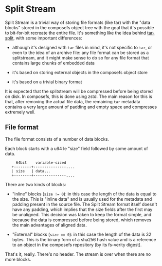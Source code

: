 # Split Stream

Split Stream is a trivial way of storing file formats (like tar) with the "data
blocks" stored in the composefs object tree with the goal that it's possible to
bit-for-bit recreate the entire file.  It's something like the idea behind
[tar-split](https://github.com/vbatts/tar-split), with some important differences:

 - although it's designed with `tar` files in mind, it's not specific to `tar`,
   or even to the idea of an archive file: any file format can be stored as a
   splitstream, and it might make sense to do so for any file format that
   contains large chunks of embedded data

 - it's based on storing external objects in the composefs object store

 - it's based on a trivial binary format

It is expected that the splitstream will be compressed before being stored on
disk.  In composefs, this is done using zstd.  The main reason for this is
that, after removing the actual file data, the remaining `tar` metadata
contains a very large amount of padding and empty space and compresses
extremely well.

## File format

The file format consists of a number of data blocks.

Each block starts with a u64 le "size" field followed by some amount of data.

```
     64bit    variable-sized
   +--------+---------------....
   | size   | data...
   +--------+---------------....
```

There are two kinds of blocks:

  - "Inline" blocks (`size != 0`): in this case the length of the data is equal
    to the size.  This is "inline data" and is usually used for the metadata
    and padding present in the source file.  The Split Stream format itself
    doesn't have any padding, which implies that the size fields after the
    first may be unaligned.  This decision was taken to keep the format simple,
    and because the data is compressed before being stored, which removes the
    main advantages of aligned data.

  - "External" blocks (`size == 0`): in this case the length of the data is 32
    bytes.  This is the binary form of a sha256 hash value and is a reference
    to an object in the composefs repository (by its fs-verity digest).

That's it, really.  There's no header.  The stream is over when there are no
more blocks.
